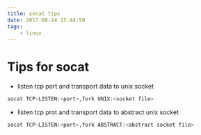 ```yaml
---
title: socat tips
date: 2017-08-24 15:44:50
tags:
    - linux
---
```

# Tips for socat

- listen tcp port and transport data to unix socket

```bash
socat TCP-LISTEN:<port>,fork UNIX:<socket file>
```

- listen tcp prot and transport data to abstract unix socket

```bash
socat TCP-LISTEN:<port>,fork ABSTRACT:<abstract socket file>
```


